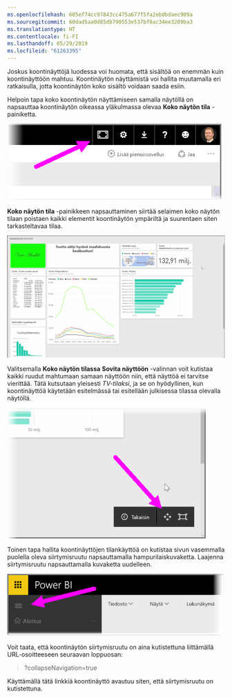 ```yaml
---
ms.openlocfilehash: 605ef74cc97843cc475a677f5fa2ebdbdaec909a
ms.sourcegitcommit: 60dad5aa0d85db790553e537bf8ac34ee3289ba3
ms.translationtype: HT
ms.contentlocale: fi-FI
ms.lasthandoff: 05/29/2019
ms.locfileid: "61263395"
---
```

Joskus koontinäyttöjä luodessa voi huomata, että sisältöä on enemmän kuin koontinäyttöön mahtuu. Koontinäytön näyttämistä voi hallita muutamalla eri ratkaisulla, jotta koontinäytön koko sisältö voidaan saada esiin.

Helpoin tapa koko koontinäytön näyttämiseen samalla näytöllä on napsauttaa koontinäytön oikeassa yläkulmassa olevaa **Koko näytön tila** -painiketta.

![](media/4-4e-get-more-dashboard-space/4-4e_1.png)

**Koko näytön tila** -painikkeen napsauttaminen siirtää selaimen koko näytön tilaan poistaen kaikki elementit koontinäytön ympäriltä ja suurentaen siten tarkasteltavaa tilaa.

![](media/4-4e-get-more-dashboard-space/4-4e_2.png)

Valitsemalla **Koko näytön tilassa** **Sovita näyttöön** -valinnan voit kutistaa kaikki ruudut mahtumaan samaan näyttöön niin, että näyttöä ei tarvitse vierittää. Tätä kutsutaan yleisesti *TV-tilaksi*, ja se on hyödyllinen, kun koontinäyttöä käytetään esitelmässä tai esitellään julkisessa tilassa olevalla näytöllä.

![](media/4-4e-get-more-dashboard-space/4-4e_3.png)

Toinen tapa hallita koontinäyttöjen tilankäyttöä on kutistaa sivun vasemmalla puolella oleva siirtymisruutu napsauttamalla hampurilaiskuvaketta. Laajenna siirtymisruutu napsauttamalla kuvaketta uudelleen.

![](media/4-4e-get-more-dashboard-space/4-4e_4.png)

Voit taata, että koontinäytön siirtymisruutu on aina kutistettuna liittämällä URL-osoitteeseen seuraavan loppuosan:

> ?collapseNavigation=true
> 
> 

Käyttämällä tätä linkkiä koontinäyttö avautuu siten, että siirtymisruutu on kutistettuna.

